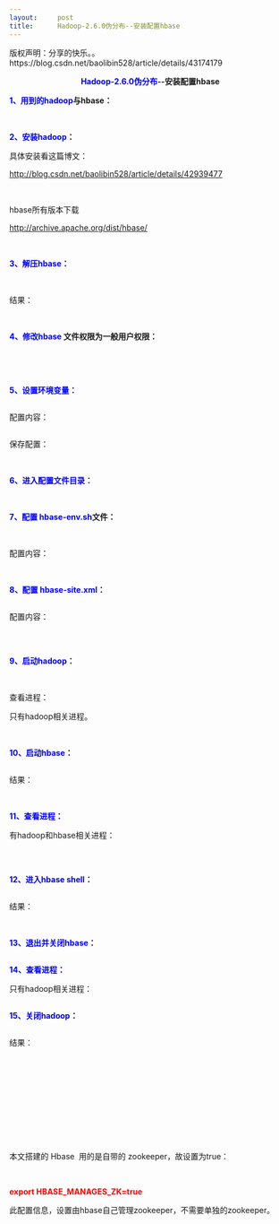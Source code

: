 ```yaml
---
layout:     post
title:      Hadoop-2.6.0伪分布--安装配置hbase
---
```

<div id="article_content" class="article_content clearfix csdn-tracking-statistics" data-pid="blog" data-mod="popu_307" data-dsm="post">
								<div class="article-copyright">
					版权声明：分享的快乐。。					https://blog.csdn.net/baolibin528/article/details/43174179				</div>
								            <link rel="stylesheet" href="https://csdnimg.cn/release/phoenix/template/css/ck_htmledit_views-f76675cdea.css">
						<div class="htmledit_views" id="content_views">
                
<p align="center"><strong><span style="color:#0000FF;">Hadoop-2.6.0</span><span style="color:#0000FF;">伪分布--</span>安装配置hbase</strong></p>
<p><strong><span style="color:#0000FF;">1</span><span style="color:#0000FF;">、用到的hadoop</span>与hbase：</strong></p>
<p></p>
<p> <img src="https://img-blog.csdn.net/20150127003007855?watermark/2/text/aHR0cDovL2Jsb2cuY3Nkbi5uZXQvYmFvbGliaW41Mjg=/font/5a6L5L2T/fontsize/400/fill/I0JBQkFCMA==/dissolve/70/gravity/Center" alt=""></p>
<p><strong><span style="color:#0000FF;">2</span><span style="color:#0000FF;">、安装hadoop</span>：</strong></p>
<p>具体安装看这篇博文：</p>
<p><a href="http://blog.csdn.net/baolibin528/article/details/42939477" rel="nofollow">http://blog.csdn.net/baolibin528/article/details/42939477</a></p>
<p> </p>
<p>hbase所有版本下载<br></p>
<p><a href="http://archive.apache.org/dist/hbase/" rel="nofollow">http://archive.apache.org/dist/hbase/</a></p>
<br><p><strong><span style="color:#0000FF;">3</span><span style="color:#0000FF;">、解压hbase</span>：</strong></p>
<p></p>
<p> <img src="https://img-blog.csdn.net/20150127002933296?watermark/2/text/aHR0cDovL2Jsb2cuY3Nkbi5uZXQvYmFvbGliaW41Mjg=/font/5a6L5L2T/fontsize/400/fill/I0JBQkFCMA==/dissolve/70/gravity/Center" alt=""></p>
<p>结果：</p>
<p></p>
<p> <img src="https://img-blog.csdn.net/20150127003013674?watermark/2/text/aHR0cDovL2Jsb2cuY3Nkbi5uZXQvYmFvbGliaW41Mjg=/font/5a6L5L2T/fontsize/400/fill/I0JBQkFCMA==/dissolve/70/gravity/Center" alt=""></p>
<p><strong><span style="color:#0000FF;">4</span><span style="color:#0000FF;">、修改hbase </span>
文件权限为一般用户权限：</strong></p>
<p></p>
<p> <img src="https://img-blog.csdn.net/20150127002938859?watermark/2/text/aHR0cDovL2Jsb2cuY3Nkbi5uZXQvYmFvbGliaW41Mjg=/font/5a6L5L2T/fontsize/400/fill/I0JBQkFCMA==/dissolve/70/gravity/Center" alt=""></p>
<p> </p>
<p><strong><span style="color:#0000FF;">5</span><span style="color:#0000FF;">、设置环境变量：</span></strong></p>
<p><img src="https://img-blog.csdn.net/20150127003019383?watermark/2/text/aHR0cDovL2Jsb2cuY3Nkbi5uZXQvYmFvbGliaW41Mjg=/font/5a6L5L2T/fontsize/400/fill/I0JBQkFCMA==/dissolve/70/gravity/Center" alt=""></p>
<p>配置内容：</p>
<p><img src="https://img-blog.csdn.net/20150127003022378?watermark/2/text/aHR0cDovL2Jsb2cuY3Nkbi5uZXQvYmFvbGliaW41Mjg=/font/5a6L5L2T/fontsize/400/fill/I0JBQkFCMA==/dissolve/70/gravity/Center" alt=""></p>
<p>保存配置：</p>
<p></p>
<p> <img src="https://img-blog.csdn.net/20150127002947593?watermark/2/text/aHR0cDovL2Jsb2cuY3Nkbi5uZXQvYmFvbGliaW41Mjg=/font/5a6L5L2T/fontsize/400/fill/I0JBQkFCMA==/dissolve/70/gravity/Center" alt=""></p>
<p><strong><span style="color:#0000FF;">6</span><span style="color:#0000FF;">、进入配置文件目录：</span></strong></p>
<p></p>
<p> <img src="https://img-blog.csdn.net/20150127003028197?watermark/2/text/aHR0cDovL2Jsb2cuY3Nkbi5uZXQvYmFvbGliaW41Mjg=/font/5a6L5L2T/fontsize/400/fill/I0JBQkFCMA==/dissolve/70/gravity/Center" alt=""></p>
<p><strong><span style="color:#0000FF;">7</span><span style="color:#0000FF;">、配置 hbase-env.sh</span>文件：</strong></p>
<p></p>
<p> <img src="https://img-blog.csdn.net/20150127003031738?watermark/2/text/aHR0cDovL2Jsb2cuY3Nkbi5uZXQvYmFvbGliaW41Mjg=/font/5a6L5L2T/fontsize/400/fill/I0JBQkFCMA==/dissolve/70/gravity/Center" alt=""></p>
<p>配置内容：</p>
<p></p>
<p> <img src="https://img-blog.csdn.net/20150127003035389?watermark/2/text/aHR0cDovL2Jsb2cuY3Nkbi5uZXQvYmFvbGliaW41Mjg=/font/5a6L5L2T/fontsize/400/fill/I0JBQkFCMA==/dissolve/70/gravity/Center" alt=""></p>
<p><strong><span style="color:#0000FF;">8</span><span style="color:#0000FF;">、配置 hbase-site.xml</span>：</strong></p>
<p><img src="https://img-blog.csdn.net/20150127003038680?watermark/2/text/aHR0cDovL2Jsb2cuY3Nkbi5uZXQvYmFvbGliaW41Mjg=/font/5a6L5L2T/fontsize/400/fill/I0JBQkFCMA==/dissolve/70/gravity/Center" alt=""></p>
<p>配置内容：</p>
<p><img src="https://img-blog.csdn.net/20150127003042924?watermark/2/text/aHR0cDovL2Jsb2cuY3Nkbi5uZXQvYmFvbGliaW41Mjg=/font/5a6L5L2T/fontsize/400/fill/I0JBQkFCMA==/dissolve/70/gravity/Center" alt=""></p>
<p> </p>
<p><strong><span style="color:#0000FF;">9</span><span style="color:#0000FF;">、启动hadoop</span>：</strong></p>
<p> <img src="https://img-blog.csdn.net/20150127003009250?watermark/2/text/aHR0cDovL2Jsb2cuY3Nkbi5uZXQvYmFvbGliaW41Mjg=/font/5a6L5L2T/fontsize/400/fill/I0JBQkFCMA==/dissolve/70/gravity/Center" alt=""></p>
<p></p>
<p>查看进程：</p>
<p>只有hadoop相关进程。</p>
<p></p>
<p> <img src="https://img-blog.csdn.net/20150127003049647?watermark/2/text/aHR0cDovL2Jsb2cuY3Nkbi5uZXQvYmFvbGliaW41Mjg=/font/5a6L5L2T/fontsize/400/fill/I0JBQkFCMA==/dissolve/70/gravity/Center" alt=""></p>
<p><strong><span style="color:#0000FF;">10</span><span style="color:#0000FF;">、启动hbase</span>：</strong></p>
<p><img src="https://img-blog.csdn.net/20150127003053875?watermark/2/text/aHR0cDovL2Jsb2cuY3Nkbi5uZXQvYmFvbGliaW41Mjg=/font/5a6L5L2T/fontsize/400/fill/I0JBQkFCMA==/dissolve/70/gravity/Center" alt=""></p>
<p>结果：</p>
<p></p>
<p> <img src="https://img-blog.csdn.net/20150127003057011?watermark/2/text/aHR0cDovL2Jsb2cuY3Nkbi5uZXQvYmFvbGliaW41Mjg=/font/5a6L5L2T/fontsize/400/fill/I0JBQkFCMA==/dissolve/70/gravity/Center" alt=""></p>
<p><strong><span style="color:#0000FF;">11</span><span style="color:#0000FF;">、查看进程：</span></strong></p>
<p>有hadoop和hbase相关进程：</p>
<p><img src="https://img-blog.csdn.net/20150127003022515?watermark/2/text/aHR0cDovL2Jsb2cuY3Nkbi5uZXQvYmFvbGliaW41Mjg=/font/5a6L5L2T/fontsize/400/fill/I0JBQkFCMA==/dissolve/70/gravity/Center" alt=""></p>
<p> </p>
<p><strong><span style="color:#0000FF;">12</span><span style="color:#0000FF;">、进入hbase shell</span>：</strong></p>
<p><img src="https://img-blog.csdn.net/20150127003103672?watermark/2/text/aHR0cDovL2Jsb2cuY3Nkbi5uZXQvYmFvbGliaW41Mjg=/font/5a6L5L2T/fontsize/400/fill/I0JBQkFCMA==/dissolve/70/gravity/Center" alt=""></p>
<p>结果：</p>
<p></p>
<p> <img src="https://img-blog.csdn.net/20150127003108648?watermark/2/text/aHR0cDovL2Jsb2cuY3Nkbi5uZXQvYmFvbGliaW41Mjg=/font/5a6L5L2T/fontsize/400/fill/I0JBQkFCMA==/dissolve/70/gravity/Center" alt=""></p>
<p><strong><span style="color:#0000FF;">13</span><span style="color:#0000FF;">、退出并关闭hbase</span>：</strong></p>
<p><img src="https://img-blog.csdn.net/20150127003034453?watermark/2/text/aHR0cDovL2Jsb2cuY3Nkbi5uZXQvYmFvbGliaW41Mjg=/font/5a6L5L2T/fontsize/400/fill/I0JBQkFCMA==/dissolve/70/gravity/Center" alt=""></p>
<p><strong><span style="color:#0000FF;">14</span><span style="color:#0000FF;">、查看进程：</span></strong></p>
<p>只有hadoop相关进程：</p>
<p><img src="https://img-blog.csdn.net/20150127003038421?watermark/2/text/aHR0cDovL2Jsb2cuY3Nkbi5uZXQvYmFvbGliaW41Mjg=/font/5a6L5L2T/fontsize/400/fill/I0JBQkFCMA==/dissolve/70/gravity/Center" alt=""></p>
<p><strong><span style="color:#0000FF;">15</span><span style="color:#0000FF;">、关闭hadoop</span>：</strong></p>
<p><img src="https://img-blog.csdn.net/20150127003119209?watermark/2/text/aHR0cDovL2Jsb2cuY3Nkbi5uZXQvYmFvbGliaW41Mjg=/font/5a6L5L2T/fontsize/400/fill/I0JBQkFCMA==/dissolve/70/gravity/Center" alt=""></p>
<p>结果：</p>
<p><img src="https://img-blog.csdn.net/20150127003122407?watermark/2/text/aHR0cDovL2Jsb2cuY3Nkbi5uZXQvYmFvbGliaW41Mjg=/font/5a6L5L2T/fontsize/400/fill/I0JBQkFCMA==/dissolve/70/gravity/Center" alt=""></p>
<p> </p>
<p> </p>
<p> </p>
<p> </p>
<p> </p>
<p>本文搭建的 Hbase  用的是自带的 zookeeper，故设置为true：</p>
<p> </p>
<p><strong><span style="color:#FF0000;">export HBASE_MANAGES_ZK=true </span></strong></p>
<p>此配置信息，设置由hbase自己管理zookeeper，不需要单独的zookeeper。</p>
<p> </p>
<p> </p>
<p> </p>
            </div>
                </div>